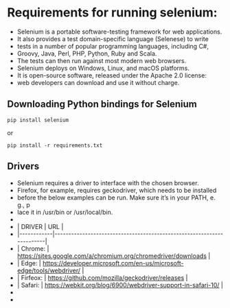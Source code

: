 # Requirements for running selenium:
* Selenium is a portable software-testing framework for web applications.
* It also provides a test domain-specific language (Selenese) to write 
* tests in a number of popular programming languages, including C#, 
* Groovy, Java, Perl, PHP, Python, Ruby and Scala.
* The tests can then run against most modern web browsers. 
* Selenium deploys on Windows, Linux, and macOS platforms. 
* It is open-source software, released under the Apache 2.0 license: 
* web developers can download and use it without charge.

## Downloading Python bindings for Selenium
```
pip install selenium
```
or
```
pip install -r requirements.txt
```
## Drivers
* Selenium requires a driver to interface with the chosen browser. 
* Firefox, for example, requires geckodriver, which needs to be installed 
* before the below examples can be run. Make sure it’s in your PATH, e. g., p
* lace it in /usr/bin or /usr/local/bin.
*
* | DRIVER     | URL                                                                   |
* |------------|-----------------------------------------------------------------------|
* | Chrome:    | https://sites.google.com/a/chromium.org/chromedriver/downloads        |
* | Edge:      | https://developer.microsoft.com/en-us/microsoft-edge/tools/webdriver/ |
* | Firfeox:   | https://github.com/mozilla/geckodriver/releases                       |
* | Safari:    | https://webkit.org/blog/6900/webdriver-support-in-safari-10/          |
*
*
